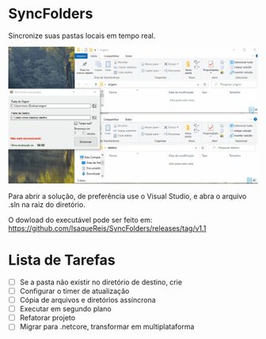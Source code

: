 # SyncFolders

Sincronize suas pastas locais em tempo real. 

![Alt text](syncfolders.gif?raw=true "Exemplo de uso")

Para abrir a solução, de preferência use o Visual Studio, e abra o arquivo .sln na raiz do diretório.

O dowload do executável pode ser feito em: https://github.com/IsaqueReis/SyncFolders/releases/tag/v1.1

Lista de Tarefas
===========================================

- [ ] Se a pasta não existir no diretório de destino, crie 
- [ ] Configurar o timer de atualização 
- [ ] Cópia de arquivos e diretórios assíncrona 
- [ ] Executar em segundo plano 
- [ ] Refatorar projeto
- [ ] Migrar para .netcore, transformar em multiplataforma

